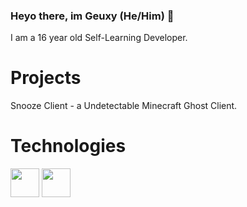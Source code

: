 ### Heyo there, im Geuxy (He/Him) 👋
I am a 16 year old Self-Learning Developer.

# Projects
Snooze Client - a Undetectable Minecraft Ghost Client.

# Technologies
<img src ="https://camo.githubusercontent.com/20ffa1c9a31e2c991c8b52b0cb7be938de51db4b7a9299658fef28efb0cc845a/68747470733a2f2f63646e2e6a7364656c6976722e6e65742f67682f64657669636f6e732f64657669636f6e2f69636f6e732f6a6176612f6a6176612d6f726967696e616c2e737667" width="46" height="46" /> <img src ="https://user-images.githubusercontent.com/88702612/182359600-b6c32293-60a3-46c1-89a4-9299ccec2248.png" width="46" height="46" />




